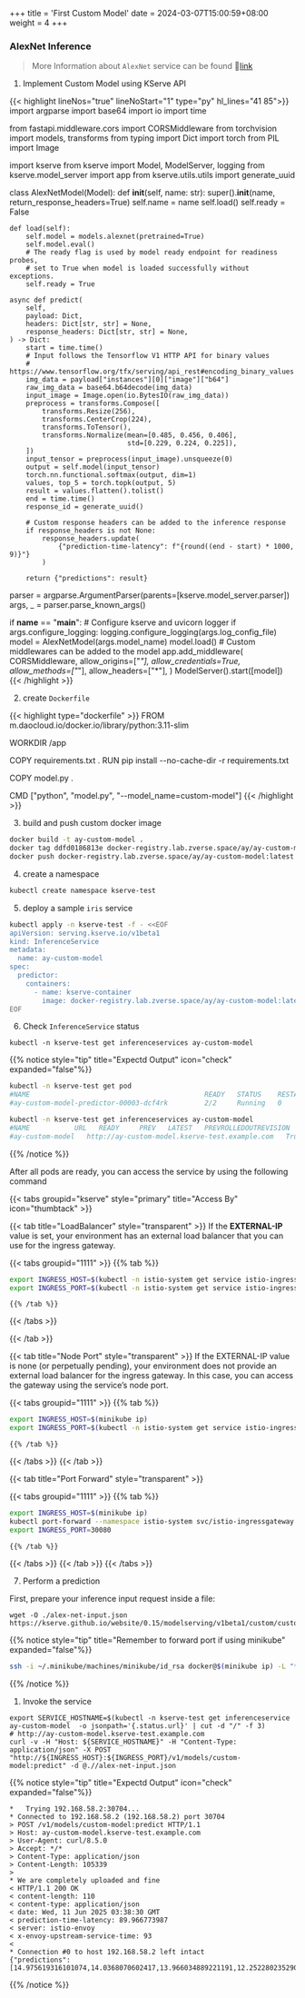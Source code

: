 +++
title = 'First Custom Model'
date = 2024-03-07T15:00:59+08:00
weight = 4
+++

### AlexNet Inference

> More Information about `AlexNet` service can be found 🔗[link](https://kserve.github.io/website/0.15/modelserving/v1beta1/custom/custom_model/)

1. Implement Custom Model using KServe API

{{< highlight lineNos="true" lineNoStart="1" type="py" hl_lines="41 85">}}
import argparse
import base64
import io
import time

from fastapi.middleware.cors import CORSMiddleware
from torchvision import models, transforms
from typing import Dict
import torch
from PIL import Image

import kserve
from kserve import Model, ModelServer, logging
from kserve.model_server import app
from kserve.utils.utils import generate_uuid


class AlexNetModel(Model):
    def __init__(self, name: str):
        super().__init__(name, return_response_headers=True)
        self.name = name
        self.load()
        self.ready = False

    def load(self):
        self.model = models.alexnet(pretrained=True)
        self.model.eval()
        # The ready flag is used by model ready endpoint for readiness probes,
        # set to True when model is loaded successfully without exceptions.
        self.ready = True

    async def predict(
        self,
        payload: Dict,
        headers: Dict[str, str] = None,
        response_headers: Dict[str, str] = None,
    ) -> Dict:
        start = time.time()
        # Input follows the Tensorflow V1 HTTP API for binary values
        # https://www.tensorflow.org/tfx/serving/api_rest#encoding_binary_values
        img_data = payload["instances"][0]["image"]["b64"]
        raw_img_data = base64.b64decode(img_data)
        input_image = Image.open(io.BytesIO(raw_img_data))
        preprocess = transforms.Compose([
            transforms.Resize(256),
            transforms.CenterCrop(224),
            transforms.ToTensor(),
            transforms.Normalize(mean=[0.485, 0.456, 0.406],
                                 std=[0.229, 0.224, 0.225]),
        ])
        input_tensor = preprocess(input_image).unsqueeze(0)
        output = self.model(input_tensor)
        torch.nn.functional.softmax(output, dim=1)
        values, top_5 = torch.topk(output, 5)
        result = values.flatten().tolist()
        end = time.time()
        response_id = generate_uuid()

        # Custom response headers can be added to the inference response
        if response_headers is not None:
            response_headers.update(
                {"prediction-time-latency": f"{round((end - start) * 1000, 9)}"}
            )

        return {"predictions": result}


parser = argparse.ArgumentParser(parents=[kserve.model_server.parser])
args, _ = parser.parse_known_args()

if __name__ == "__main__":
    # Configure kserve and uvicorn logger
    if args.configure_logging:
        logging.configure_logging(args.log_config_file)
    model = AlexNetModel(args.model_name)
    model.load()
    # Custom middlewares can be added to the model
    app.add_middleware(
        CORSMiddleware,
        allow_origins=["*"],
        allow_credentials=True,
        allow_methods=["*"],
        allow_headers=["*"],
    )
    ModelServer().start([model])
{{< /highlight >}}

2. create `Dockerfile`
  
{{< highlight type="dockerfile" >}}
FROM m.daocloud.io/docker.io/library/python:3.11-slim

WORKDIR /app

COPY requirements.txt .
RUN pip install --no-cache-dir  -r requirements.txt 

COPY model.py .

CMD ["python", "model.py", "--model_name=custom-model"]
{{< /highlight >}}

3. build and push custom docker image
```bash
docker build -t ay-custom-model .
docker tag ddfd0186813e docker-registry.lab.zverse.space/ay/ay-custom-model:latest
docker push docker-registry.lab.zverse.space/ay/ay-custom-model:latest
```

4. create a namespace
```bash
kubectl create namespace kserve-test
```

5.  deploy a sample `iris` service
```bash
kubectl apply -n kserve-test -f - <<EOF
apiVersion: serving.kserve.io/v1beta1
kind: InferenceService
metadata:
  name: ay-custom-model
spec:
  predictor:
    containers:
      - name: kserve-container
        image: docker-registry.lab.zverse.space/ay/ay-custom-model:latest
EOF
```

6. Check `InferenceService` status
```shell
kubectl -n kserve-test get inferenceservices ay-custom-model
```

{{% notice style="tip" title="Expectd Output" icon="check" expanded="false"%}}

```bash
kubectl -n kserve-test get pod
#NAME                                           READY   STATUS    RESTARTS   AGE
#ay-custom-model-predictor-00003-dcf4rk         2/2     Running   0        167m

kubectl -n kserve-test get inferenceservices ay-custom-model
#NAME           URL   READY     PREV   LATEST   PREVROLLEDOUTREVISION   LATESTREADYREVISION   AGE
#ay-custom-model   http://ay-custom-model.kserve-test.example.com   True           100                              ay-custom-model-predictor-00003   177m
```

{{% /notice %}}


After all pods are ready, you can access the service by using the following command

{{< tabs groupid="kserve" style="primary" title="Access By" icon="thumbtack" >}}

{{< tab title="LoadBalancer" style="transparent" >}}
  If the <b>EXTERNAL-IP</b> value is set, your environment has an external load balancer that you can use for the ingress gateway.

  {{< tabs groupid="1111" >}}
    {{% tab %}}
  ```bash
  export INGRESS_HOST=$(kubectl -n istio-system get service istio-ingressgateway -o jsonpath='{.status.loadBalancer.ingress[0].ip}')
  export INGRESS_PORT=$(kubectl -n istio-system get service istio-ingressgateway -o jsonpath='{.spec.ports[?(@.name=="http2")].port}')
  ```
    {{% /tab %}}
  {{< /tabs >}}

{{< /tab >}}

{{< tab title="Node Port" style="transparent" >}}
  If the EXTERNAL-IP value is none (or perpetually pending), your environment does not provide an external load balancer for the ingress gateway. In this case, you can access the gateway using the service’s node port.

  {{< tabs groupid="1111" >}}
    {{% tab %}}
  ```bash
  export INGRESS_HOST=$(minikube ip)
  export INGRESS_PORT=$(kubectl -n istio-system get service istio-ingressgateway -o jsonpath='{.spec.ports[?(@.name=="http2")].nodePort}')
  ```
    {{% /tab %}}
  {{< /tabs >}}
{{< /tab >}}

{{< tab title="Port Forward" style="transparent" >}}

  {{< tabs groupid="1111" >}}
    {{% tab %}}
  ```bash
  export INGRESS_HOST=$(minikube ip)
  kubectl port-forward --namespace istio-system svc/istio-ingressgateway 30080:80
  export INGRESS_PORT=30080
  ```
    {{% /tab %}}
  {{< /tabs >}}
{{< /tab >}}
{{< /tabs >}}


7. Perform a prediction
  
First, prepare your inference input request inside a file:
```shell
wget -O ./alex-net-input.json https://kserve.github.io/website/0.15/modelserving/v1beta1/custom/custom_model/input.json
```

{{% notice style="tip" title="Remember to forward port if using minikube" expanded="false"%}}

```bash
ssh -i ~/.minikube/machines/minikube/id_rsa docker@$(minikube ip) -L "*:${INGRESS_PORT}:0.0.0.0:${INGRESS_PORT}" -N -f
```

{{% /notice %}}

1. Invoke the service
```shell
export SERVICE_HOSTNAME=$(kubectl -n kserve-test get inferenceservice ay-custom-model  -o jsonpath='{.status.url}' | cut -d "/" -f 3)
# http://ay-custom-model.kserve-test.example.com
curl -v -H "Host: ${SERVICE_HOSTNAME}" -H "Content-Type: application/json" -X POST "http://${INGRESS_HOST}:${INGRESS_PORT}/v1/models/custom-model:predict" -d @.//alex-net-input.json
```

{{% notice style="tip" title="Expectd Output" icon="check" expanded="false"%}}

```plaintext
*   Trying 192.168.58.2:30704...
* Connected to 192.168.58.2 (192.168.58.2) port 30704
> POST /v1/models/custom-model:predict HTTP/1.1
> Host: ay-custom-model.kserve-test.example.com
> User-Agent: curl/8.5.0
> Accept: */*
> Content-Type: application/json
> Content-Length: 105339
> 
* We are completely uploaded and fine
< HTTP/1.1 200 OK
< content-length: 110
< content-type: application/json
< date: Wed, 11 Jun 2025 03:38:30 GMT
< prediction-time-latency: 89.966773987
< server: istio-envoy
< x-envoy-upstream-service-time: 93
< 
* Connection #0 to host 192.168.58.2 left intact
{"predictions":[14.975619316101074,14.0368070602417,13.966034889221191,12.252280235290527,12.086270332336426]}
```

{{% /notice %}}


